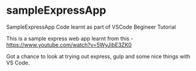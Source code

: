 # sampleExpressApp
SampleExpressApp Code learnt as part of VSCode Begineer Tutorial

This is a sample express web app learnt from this - https://www.youtube.com/watch?v=5WyJibE3ZK0

Got a chance to look at trying out express, gulp and some nice things with VS Code.
